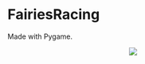 # FairiesRacing

Made with Pygame.

<p align="center"><img src="https://i.imgur.com/pHLxwsm.gif"></p>
